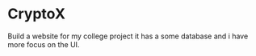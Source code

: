 # CryptoX
Build a website for my college project it has a some database and i have more focus on the UI.
